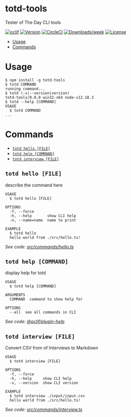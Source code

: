 totd-tools
==========

Tester of The Day CLI tools

[![oclif](https://img.shields.io/badge/cli-oclif-brightgreen.svg)](https://oclif.io)
[![Version](https://img.shields.io/npm/v/totd-tools.svg)](https://npmjs.org/package/totd-tools)
[![CircleCI](https://circleci.com/gh/dowenb/totd-tools/tree/master.svg?style=shield)](https://circleci.com/gh/dowenb/totd-tools/tree/master)
[![Downloads/week](https://img.shields.io/npm/dw/totd-tools.svg)](https://npmjs.org/package/totd-tools)
[![License](https://img.shields.io/npm/l/totd-tools.svg)](https://github.com/dowenb/totd-tools/blob/master/package.json)

<!-- toc -->
* [Usage](#usage)
* [Commands](#commands)
<!-- tocstop -->
# Usage
<!-- usage -->
```sh-session
$ npm install -g totd-tools
$ totd COMMAND
running command...
$ totd (-v|--version|version)
totd-tools/0.0.0 win32-x64 node-v12.18.3
$ totd --help [COMMAND]
USAGE
  $ totd COMMAND
...
```
<!-- usagestop -->
# Commands
<!-- commands -->
* [`totd hello [FILE]`](#totd-hello-file)
* [`totd help [COMMAND]`](#totd-help-command)
* [`totd interview [FILE]`](#totd-interview-file)

## `totd hello [FILE]`

describe the command here

```
USAGE
  $ totd hello [FILE]

OPTIONS
  -f, --force
  -h, --help       show CLI help
  -n, --name=name  name to print

EXAMPLE
  $ totd hello
  hello world from ./src/hello.ts!
```

_See code: [src/commands/hello.ts](https://github.com/dowenb/totd-tools/blob/v0.0.0/src/commands/hello.ts)_

## `totd help [COMMAND]`

display help for totd

```
USAGE
  $ totd help [COMMAND]

ARGUMENTS
  COMMAND  command to show help for

OPTIONS
  --all  see all commands in CLI
```

_See code: [@oclif/plugin-help](https://github.com/oclif/plugin-help/blob/v3.2.2/src/commands/help.ts)_

## `totd interview [FILE]`

Convert CSV from of Interviews to Markdown

```
USAGE
  $ totd interview [FILE]

OPTIONS
  -f, --force
  -h, --help     show CLI help
  -v, --version  show CLI version

EXAMPLE
  $ totd interview ./input/input.csv
  hello world from ./src/hello.ts!
```

_See code: [src/commands/interview.ts](https://github.com/dowenb/totd-tools/blob/v0.0.0/src/commands/interview.ts)_
<!-- commandsstop -->
